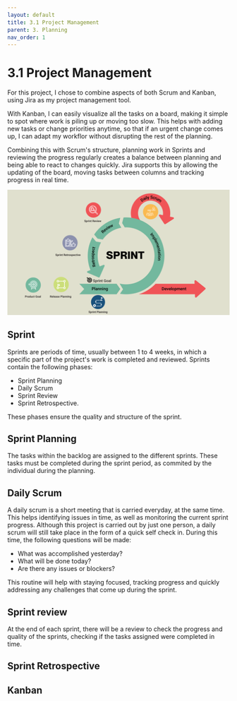 ```yaml
---
layout: default
title: 3.1 Project Management
parent: 3. Planning
nav_order: 1
---
```


# 3.1 Project Management

For this project, I chose to combine aspects of both Scrum and Kanban, using Jira as my project management tool. 

With Kanban, I can easily visualize all the tasks on a board, making it simple to spot where work is piling up or moving too slow. This helps with adding new tasks or change priorities anytime, so that if an urgent change comes up, I can adapt my workflor without disrupting the rest of the planning.


Combining this with Scrum's structure, planning work in Sprints and reviewing the progress regularly creates a balance  between planning and being able to react to changes quickly. Jira supports this by allowing the updating of the board, moving tasks between columns and tracking progress in real time.

![Sprint_overview](../../resources/images/Sprint_Scrum.png)


## Sprint

Sprints are periods of time, usually between 1 to 4 weeks, in which a specific part of the project's work is completed and reviewed. Sprints contain the following phases:

- Sprint Planning
- Daily Scrum
- Sprint Review
- Sprint Retrospective.

These phases ensure the quality and structure of the sprint.

## Sprint Planning

The tasks within the backlog are assigned to the different sprints. These tasks must be completed during the sprint period, as commited by the individual during the planning.

## Daily Scrum

A daily scrum is a short meeting that is carried everyday, at the same time. This helps identifying issues in time, as well as monitoring the current sprint progress. Although this project is carried out by just one person, a daily scrum will still take place in the form of a quick self check in. During this time, the following questions will be made:

- What was accomplished yesterday?
- What will be done today?
- Are there any issues or blockers?

This routine will help with staying focused, tracking progress and quickly addressing any challenges that come up during the sprint.

## Sprint review

At the end of each sprint, there will be a review to check the progress and quality of the sprints, checking if the tasks assigned were completed in time.

## Sprint Retrospective



## Kanban